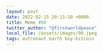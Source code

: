 ```yaml
---
layout: post
date: 2022-02-15 20:13:10 +0000.
title: Meme #90
twitter_author: "@firstworldpeace"
local_file: /assets/images/90.jpeg
tags: astronaut earth buy-bitcoin
---
```

